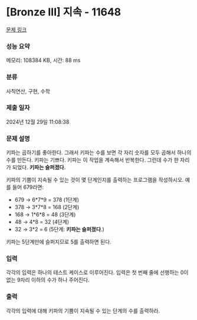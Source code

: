 # [Bronze III] 지속 - 11648 

[문제 링크](https://www.acmicpc.net/problem/11648) 

### 성능 요약

메모리: 108384 KB, 시간: 88 ms

### 분류

사칙연산, 구현, 수학

### 제출 일자

2024년 12월 29일 11:08:38

### 문제 설명

<p style="user-select: auto !important;">키파는 곱하기를 좋아한다. 그래서 키파는 수를 보면 각 자리 숫자를 모두 곱해서 하나의 수를 만든다. 키파는 기쁘다. 키파는 이 작업을 계속해서 반복한다. 그런데 수가 한 자리가 되었다. <strong style="user-select: auto !important;">키파는 슬퍼졌다</strong>.</p>

<p style="user-select: auto !important;">키파의 기쁨이 지속될 수 있는 것이 몇 단계인지를 출력하는 프로그램을 작성하시오. 예를 들어 679라면:</p>

<ul style="user-select: auto !important;">
	<li style="user-select: auto !important;">679 → 6*7*9 = 378 (1단계)</li>
	<li style="user-select: auto !important;">378 → 3*7*8 = 168 (2단계)</li>
	<li style="user-select: auto !important;">168 → 1*6*8 = 48 (3단계)</li>
	<li style="user-select: auto !important;">48 → 4*8 = 32 (4단계)</li>
	<li style="user-select: auto !important;">32 → 3*2 = 6 (5단계: <strong style="user-select: auto !important;">키파는 슬퍼졌다</strong>.)</li>
</ul>

<p style="user-select: auto !important;">키파는 5단계만에 슬퍼지므로 5를 출력하면 된다.</p>

### 입력 

 <p style="user-select: auto !important;">각각의 입력은 하나의 테스트 케이스로 이루어진다. 입력은 첫 번째 줄에 선행하는 0이 없는 9자리 이하의 수가 하나 주어진다.</p>

### 출력 

 <p style="user-select: auto !important;">각각의 입력에 대해 키파의 기쁨이 지속될 수 있는 단계의 수를 출력하라. </p>

